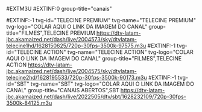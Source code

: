 #EXTM3U
#EXTINF:0 group-title="canais"

#EXTINF:-1 tvg-id="TELECINE PREMIUM" tvg-name="TELECINE PREMIUM" tvg-logo="COLAR AQUI O LINK DA IMAGEM DO CANAL" group-title="FILMES",TELECINE PREMIUM
https://dtv-latam-jbc.akamaized.net/dash/live/2004573/sky/dtvlatam-telecine1hd/1628150625/720p-30fps-3500k-97575.m3u
#EXTINF:-1 tvg-id="TELECINE ACTION" tvg-name="TELECINE ACTION" tvg-logo="COLAR AQUI O LINK DA IMAGEM DO CANAL" group-title="FILMES",TELECINE ACTION
https://dtv-latam-jbc.akamaized.net/dash/live/2004575/sky/dtvlatam-telecine2hd/1628195533/720p-30fps-3500k-90173.m3u
#EXTINF:-1 tvg-id="SBT" tvg-name="SBT" tvg-logo="COLAR AQUI O LINK DA IMAGEM DO CANAL" group-title="CANAIS ABERTOS",SBT
https://dtv-latam-jbc.akamaized.net/dash/live/2022505/dtv/sbt/1628232109/720p-30fps-3500k-84125.m3u
